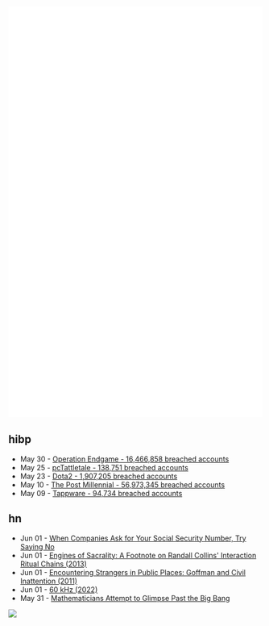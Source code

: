 ![Metrics](https://raw.githubusercontent.com/phixion/phixion/master/metrics.svg)

## hibp

<!--
for https://github.com/phixion/phixion/blob/main/.github/workflows/feeds.yml
-->
<!--START_SECTION:haveibeenpwnd-->
- May 30 - [Operation Endgame - 16,466,858 breached accounts](https://haveibeenpwned.com/PwnedWebsites#OperationEndgame)
- May 25 - [pcTattletale - 138,751 breached accounts](https://haveibeenpwned.com/PwnedWebsites#pcTattletale)
- May 23 - [Dota2 - 1,907,205 breached accounts](https://haveibeenpwned.com/PwnedWebsites#Dota2)
- May 10 - [The Post Millennial - 56,973,345 breached accounts](https://haveibeenpwned.com/PwnedWebsites#ThePostMillennial)
- May 09 - [Tappware - 94,734 breached accounts](https://haveibeenpwned.com/PwnedWebsites#Tappware)
<!--END_SECTION:haveibeenpwnd-->

## hn

<!--
for https://github.com/phixion/phixion/blob/main/.github/workflows/feeds.yml
-->
<!--START_SECTION:hn-->
- Jun 01 - [When Companies Ask for Your Social Security Number, Try Saying No](https://www.wsj.com/tech/cybersecurity/identity-theft-social-security-number-580f01a4)
- Jun 01 - [Engines of Sacrality: A Footnote on Randall Collins' Interaction Ritual Chains (2013)](http://abandonedfootnotes.blogspot.com/2013/04/engines-of-sacrality-footnote-on.html)
- Jun 01 - [Encountering Strangers in Public Places: Goffman and Civil Inattention (2011)](https://www.everydaysociologyblog.com/2011/12/encountering-strangers-in-public-places-goffman-and-civil-inattention.html)
- Jun 01 - [60 kHz (2022)](https://ben.page/wwvb)
- May 31 - [Mathematicians Attempt to Glimpse Past the Big Bang](https://www.quantamagazine.org/mathematicians-attempt-to-glimpse-past-the-big-bang-20240531/)
<!--END_SECTION:hn-->

<!--
for https://yhype.me
-->
![](https://hit.yhype.me/github/profile?user_id=13013670)
